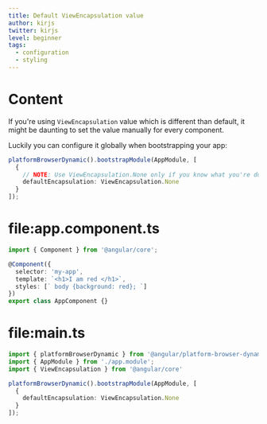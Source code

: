 ```yaml
---
title: Default ViewEncapsulation value
author: kirjs
twitter: kirjs
level: beginner
tags:
  - configuration  
  - styling
---
```

# Content
If you're using `ViewEncapsulation` value which is different than default, it might be daunting to set the value manually for every component. 

Luckily you can configure it globally when bootstrapping your app:

```TypeScript
platformBrowserDynamic().bootstrapModule(AppModule, [
  {
    // NOTE: Use ViewEncapsulation.None only if you know what you're doing.
    defaultEncapsulation: ViewEncapsulation.None
  }
]);
``` 

# file:app.component.ts
```typescript
import { Component } from '@angular/core';

@Component({
  selector: 'my-app',
  template: `<h1>I am red </h1>`,
  styles: [` body {background: red}; `]
})
export class AppComponent {}
```

# file:main.ts
```typescript
import { platformBrowserDynamic } from '@angular/platform-browser-dynamic';
import { AppModule } from './app.module';
import { ViewEncapsulation } from '@angular/core'

platformBrowserDynamic().bootstrapModule(AppModule, [
  {
    defaultEncapsulation: ViewEncapsulation.None
  }
]);
```
